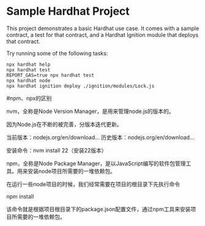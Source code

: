 # Sample Hardhat Project

This project demonstrates a basic Hardhat use case. It comes with a sample contract, a test for that contract, and a Hardhat Ignition module that deploys that contract.

Try running some of the following tasks:

```shell
npx hardhat help
npx hardhat test
REPORT_GAS=true npx hardhat test
npx hardhat node
npx hardhat ignition deploy ./ignition/modules/Lock.js
```

#npm、npx的区别

nvm，全称是Node Version Manager，是用来管理node.js的版本的。

因为Node.js在不断的被完善，分版本迭代更新。

当前版本：nodejs.org/en/download…
历史版本：nodejs.org/en/download…

安装命令：nvm install 22（安装22版本）


npm，全称是Node Package Manager，是以JavaScript编写的软件包管理工具。用来安装node项目所需要的一堆依赖包。

在运行一些node项目的时候，我们经常需要在项目的根目录下先执行命令

npm install

该命令就是根据项目根目录下的package.json配置文件，通过npm工具来安装项目所需要的一堆依赖包。

